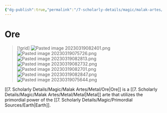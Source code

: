 ```yaml
---
{"dg-publish":true,"permalink":"/7-scholarly-details/magic/malak-artes/metal/ore/"}
---
```


# Ore

>[!grid]
>![Pasted image 20230319082401.png](/img/user/x.%20Assets/Attachments/Pasted%20image%2020230319082401.png)
>![Pasted image 20230319075726.png](/img/user/x.%20Assets/Attachments/Pasted%20image%2020230319075726.png)
>![Pasted image 20230319082813.png](/img/user/x.%20Assets/Attachments/Pasted%20image%2020230319082813.png)
>![Pasted image 20230319082732.png](/img/user/x.%20Assets/Attachments/Pasted%20image%2020230319082732.png)
>![Pasted image 20230319082701.png](/img/user/x.%20Assets/Attachments/Pasted%20image%2020230319082701.png)
>![Pasted image 20230319082847.png](/img/user/x.%20Assets/Attachments/Pasted%20image%2020230319082847.png)
![Pasted image 20230319075644.png](/img/user/x.%20Assets/Attachments/Pasted%20image%2020230319075644.png)

[[7. Scholarly Details/Magic/Malak Artes/Metal/Ore\|Ore]] is a [[7. Scholarly Details/Magic/Malak Artes/Metal/Metal\|Metal]] arte that utilizes the primordial power of the [[7. Scholarly Details/Magic/Primordial Sources/Earth\|Earth]].